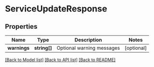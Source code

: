 # ServiceUpdateResponse

## Properties
Name | Type | Description | Notes
------------ | ------------- | ------------- | -------------
**warnings** | **string[]** | Optional warning messages | [optional] 

[[Back to Model list]](../README.md#documentation-for-models) [[Back to API list]](../README.md#documentation-for-api-endpoints) [[Back to README]](../README.md)


